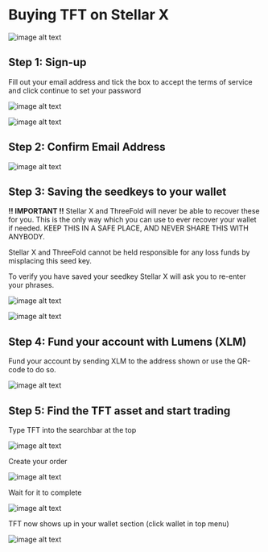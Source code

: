 # Buying TFT on Stellar X

![image alt text](img/stellar_x_image_0.png)

## Step 1: Sign-up

Fill out your email address and tick the box to accept the terms of service and click continue to set your password

![image alt text](img/stellar_x_image_1.png)

![image alt text](img/stellar_x_image_2.png)

## Step 2: Confirm Email Address

![image alt text](img/stellar_x_image_3.png)

## Step 3: Saving the seedkeys to your wallet

**!! IMPORTANT !!** Stellar X and ThreeFold will never be able to recover these for you. This is the only way which you can use to ever recover your wallet if needed. KEEP THIS IN A SAFE PLACE, AND NEVER SHARE THIS WITH ANYBODY. 

Stellar X and ThreeFold cannot be held responsible for any loss funds by misplacing this seed key.

To verify you have saved your seedkey Stellar X will ask you to re-enter your phrases.

![image alt text](img/stellar_x_image_4.png)

![image alt text](img/stellar_x_image_5.png)

## Step 4: Fund your account with Lumens (XLM)

Fund your account by sending XLM to the address shown or use the QR-code to do so.

![image alt text](img/stellar_x_image_6.png)

## Step 5: Find the TFT asset and start trading

Type TFT into the searchbar at the top

![image alt text](img/stellar_x_image_7.png)

Create your order

![image alt text](img/stellar_x_image_8.png)

Wait for it to complete

![image alt text](img/stellar_x_image_9.png)

TFT now shows up in your wallet section (click wallet in top menu)

![image alt text](img/stellar_x_image_10.png)

